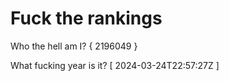# Fuck the rankings

Who the hell am I?
{ 2196049 }

What fucking year is it?
[ 2024-03-24T22:57:27Z ]
